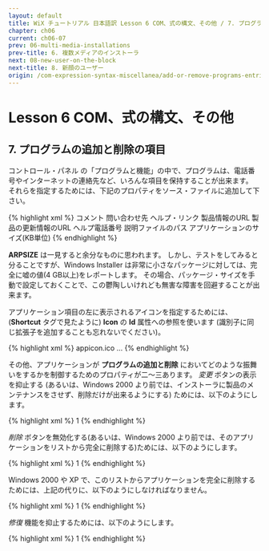 ```yaml
---
layout: default
title: WiX チュートリアル 日本語訳 Lesson 6 COM、式の構文、その他 / 7. プログラムの追加と削除の項目
chapter: ch06
current: ch06-07
prev: 06-multi-media-installations
prev-title: 6. 複数メディアのインストーラ
next: 08-new-user-on-the-block
next-title: 8. 新顔のユーザー
origin: /com-expression-syntax-miscellanea/add-or-remove-programs-entries/
---
```

#  Lesson 6 COM、式の構文、その他

## 7. プログラムの追加と削除の項目

コントロール・パネル の「プログラムと機能」の中で、プログラムは、電話番号やインターネットの連絡先など、いろんな項目を保持することが出来ます。
それらを指定するためには、下記のプロパティをソース・ファイルに追加して下さい。

{% highlight xml %}
<Property Id='ARPCOMMENTS'>コメント</Property>
<Property Id='ARPCONTACT'>問い合わせ先</Property>
<Property Id='ARPHELPLINK'>ヘルプ・リンク</Property>
<Property Id='ARPURLINFOABOUT'>製品情報のURL</Property>
<Property Id='ARPURLUPDATEINFO'>製品の更新情報のURL</Property>
<Property Id='ARPHELPTELEPHONE'>ヘルプ電話番号</Property>
<Property Id='ARPREADME'>説明ファイルのパス</Property>
<Property Id='ARPSIZE'>アプリケーションのサイズ(KB単位)</Property>
{% endhighlight %}

**ARPSIZE** は一見すると余分なものに思われます。
しかし、テストをしてみると分ることですが、Windows Installer は非常に小さなパッケージに対しては、完全に嘘の値(4 GB以上)をレポートします。
その場合、パッケージ・サイズを手動で設定しておくことで、この鬱陶しいけれども無害な障害を回避することが出来ます。

アプリケーション項目の左に表示されるアイコンを指定するためには、(**Shortcut** タグで見たように) 
**Icon** の **Id** 属性への参照を使います (識別子に同じ拡張子を追加することも忘れないでください)。

{% highlight xml %}
<Property Id='ARPPRODUCTICON'>appicon.ico</Property>
...
<Icon Id="appicon.ico" SourceFile="Application.ico" />
{% endhighlight %}

その他、アプリケーションが **プログラムの追加と削除** においてどのような振舞いをするかを制御するためのプロパティが二～三あります。
*変更* ボタンの表示を抑止する
(あるいは、Windows 2000 より前では、インストーラに製品のメンテナンスをさせず、削除だけが出来るようにする)
ためには、以下のようにします。

{% highlight xml %}
<Property Id='ARPNOMODIFY'>1</Property>
{% endhighlight %}

*削除* ボタンを無効化する(あるいは、Windows 2000 より前では、そのアプリケーションをリストから完全に削除する)ためには、以下のようにします。

{% highlight xml %}
<Property Id='ARPNOREMOVE'>1</Property>
{% endhighlight %}

Windows 2000 や XP で、このリストからアプリケーションを完全に削除するためには、上記の代りに、以下のようにしなければなりません。

{% highlight xml %}
<Property Id='ARPSYSTEMCOMPONENT'>1</Property>
{% endhighlight %}

*修復* 機能を抑止するためには、以下のようにします。

{% highlight xml %}
<Property Id='ARPNOREPAIR'>1</Property>
{% endhighlight %}
